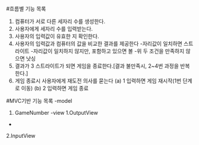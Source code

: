 #흐름별 기능 목록
1. 컴퓨터가 서로 다른 세자리 수를 생성한다.
2. 사용자에게 세자리 수를 입력받는다.
3. 사용자의 입력값이 유효한 지 확인한다.
4. 사용자의 입력값과 컴퓨터의 값을 비교한 결과를 제공한다
    -자리값이 일치하면 스트라이트
    -자리값이 일치하지 않지만, 포함하고 있으면 볼
    -위 두 조건을 만족하지 않으면 낫싱
5. 결과가 3 스트라이트가 되면 게임을 종료한다.[결과 불만족시, 2~4번 과정을 반복한다.]
6. 게임 종료시 사용자에게 재도전 의사를 묻는다
   (a) 1 입력하면 게임 재시작(1번 단계로 이동)
   (b) 2 입력하면 게임 종료

#MVC기반 기능 목록
-model
1. GameNumber
-view
1.OutputView
-
2.InputView
